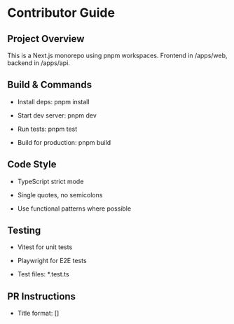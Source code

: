 # Contributor Guide

## Project Overview

This is a Next.js monorepo using pnpm workspaces. Frontend in /apps/web, backend in /apps/api.

## Build & Commands

- Install deps: pnpm install

- Start dev server: pnpm dev

- Run tests: pnpm test

- Build for production: pnpm build

## Code Style

- TypeScript strict mode

- Single quotes, no semicolons

- Use functional patterns where possible

## Testing

- Vitest for unit tests

- Playwright for E2E tests

- Test files: *.test.ts

## PR Instructions

- Title format: [<project>] <Title>

- Always run pnpm lint and pnpm test before committing
